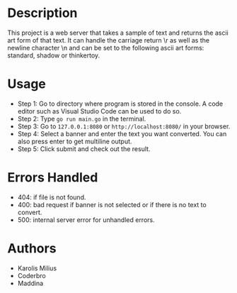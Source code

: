 # Description
This project is a web server that takes a sample of text and returns the ascii art form of that text.
It can handle the carriage return \r as well as the newline character \n and can be set to the following ascii art forms: standard, shadow or thinkertoy.

# Usage
- Step 1: Go to directory where program is stored in the console. A code editor such as Visual Studio Code can be used to do so.
- Step 2: Type `go run main.go` in the terminal.
- Step 3: Go to `127.0.0.1:8080` or `http://localhost:8080/` in your browser.
- Step 4: Select a banner and enter the text you want converted. You can also press enter to get multiline output.
- Step 5: Click submit and check out the result.

# Errors Handled
- 404: if file is not found.
- 400: bad request if banner is not selected or if there is no text to convert.
- 500: internal server error for unhandled errors.

# Authors
* Karolis Milius
* Coderbro
* Maddina